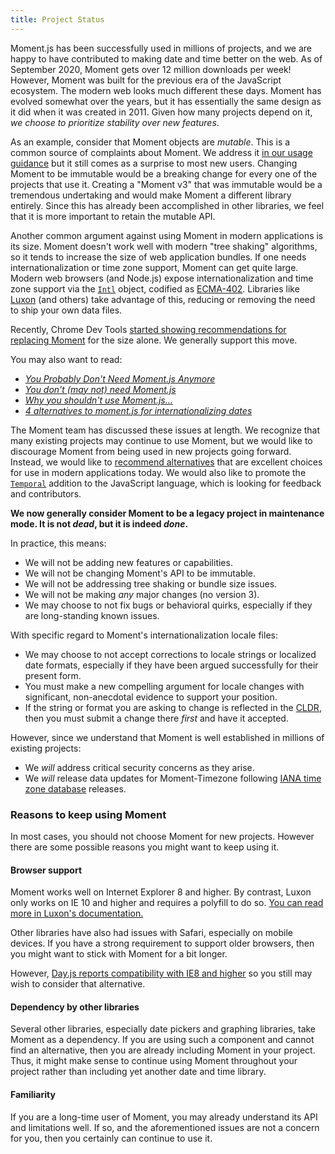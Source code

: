 ```yaml
---
title: Project Status
---
```


Moment.js has been successfully used in millions of projects, and we are happy to have contributed to making date and time better on the web.
As of September 2020, Moment gets over 12 million downloads per week!  However, Moment was built for the previous era of the JavaScript ecosystem.
The modern web looks much different these days.  Moment has evolved somewhat over the years, but it has essentially the same design as it did when it was created in 2011.
Given how many projects depend on it, *we choose to prioritize stability over new features*.

As an example, consider that Moment objects are *mutable*.  This is a common source of complaints about Moment.
We address it [in our usage guidance](/guides/#/lib-concepts/mutability/) but it still comes as a surprise to most new users.
Changing Moment to be immutable would be a breaking change for every one of the projects that use it.
Creating a "Moment v3" that was immutable would be a tremendous undertaking and would make Moment a different library entirely.
Since this has already been accomplished in other libraries, we feel that it is more important to retain the mutable API.

Another common argument against using Moment in modern applications is its size.  Moment doesn't work well with modern "tree shaking" algorithms, so it tends to increase the size of web application bundles.
If one needs internationalization or time zone support, Moment can get quite large.  Modern web browsers (and Node.js) expose internationalization and time zone support via the [`Intl`](https://developer.mozilla.org/docs/Web/JavaScript/Reference/Global_Objects/Intl) object, codified as [ECMA-402](https://ecma-international.org/ecma-402/). Libraries like [Luxon](https://moment.github.io/luxon/) (and others) take advantage of this, reducing or removing the need to ship your own data files.

Recently, Chrome Dev Tools [started showing recommendations for replacing Moment](https://web.archive.org/web/20210828024054/https://twitter.com/addyosmani/status/1304676118822174721) for the size alone.  We generally support this move.

You may also want to read:

- [*You Probably Don't Need Moment.js Anymore*](https://dockyard.com/blog/2020/02/14/you-probably-don-t-need-moment-js-anymore)
- [*You don't (may not) need Moment.js*](https://github.com/you-dont-need/You-Dont-Need-Momentjs/blob/master/README.md)
- [*Why you shouldn't use Moment.js...*](https://inventi.studio/en/blog/why-you-shouldnt-use-moment-js)
- [*4 alternatives to moment.js for internationalizing dates*](https://blog.logrocket.com/4-alternatives-to-moment-js-for-internationalizing-dates/)

The Moment team has discussed these issues at length.  We recognize that many existing projects may continue to use Moment, but we would like to discourage Moment from being used in new projects going forward.
Instead, we would like to [recommend alternatives](#/-project-status/recommendations/) that are excellent choices for use in modern applications today.
We would also like to promote the [`Temporal`](#/-project-status/future/) addition to the JavaScript language, which is looking for feedback and contributors.

**We now generally consider Moment to be a legacy project in maintenance mode.  It is not *dead*, but it is indeed *done*.**

In practice, this means:

- We will not be adding new features or capabilities.
- We will not be changing Moment's API to be immutable.
- We will not be addressing tree shaking or bundle size issues.
- We will not be making *any* major changes (no version 3).
- We may choose to not fix bugs or behavioral quirks, especially if they are long-standing known issues.

With specific regard to Moment's internationalization locale files:

- We may choose to not accept corrections to locale strings or localized date formats, especially if they have been argued successfully for their present form.
- You must make a new compelling argument for locale changes with significant, non-anecdotal evidence to support your position.
- If the string or format you are asking to change is reflected in the [CLDR](http://cldr.unicode.org/), then you must submit a change there *first* and have it accepted.

However, since we understand that Moment is well established in millions of existing projects:

- We *will* address critical security concerns as they arise.
- We *will* release data updates for Moment-Timezone following [IANA time zone database](https://www.iana.org/time-zones) releases.

### Reasons to keep using Moment

In most cases, you should not choose Moment for new projects.  However there are some possible reasons you might want to keep using it.

#### Browser support

Moment works well on Internet Explorer 8 and higher.  By contrast, Luxon only works on IE 10 and higher and requires a polyfill to do so.  [You can read more in Luxon's documentation.](https://moment.github.io/luxon/#/matrix)

Other libraries have also had issues with Safari, especially on mobile devices.  If you have a strong requirement to support older browsers, then you might want to stick with Moment for a bit longer.

However, [Day.js reports compatibility with IE8 and higher](https://day.js.org/docs/en/installation/installation) so you still may wish to consider that alternative.

#### Dependency by other libraries

Several other libraries, especially date pickers and graphing libraries, take Moment as a dependency.  If you are using such a component and cannot find an alternative, then you are already including Moment in your project.
Thus, it might make sense to continue using Moment throughout your project rather than including yet another date and time library.

#### Familiarity

If you are a long-time user of Moment, you may already understand its API and limitations well.  If so, and the aforementioned issues are not a concern for you, then you certainly can continue to use it.
